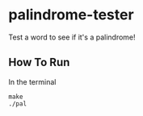# palindrome-tester
  Test a word to see if it's a palindrome!
## How To Run
  In the terminal
  ```
  make
  ./pal
  ```
